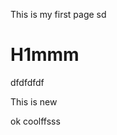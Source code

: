 This is my first page sd
<question source="question-1" />

# H1mmm
   dfdfdfdf
   
   This is new
 
 ok coolffsss